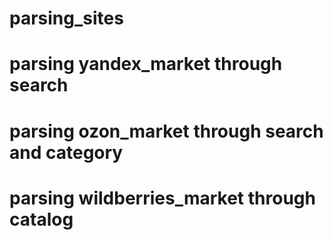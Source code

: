 # parsing_sites
# parsing yandex_market through search
# parsing ozon_market through search and category
# parsing wildberries_market through catalog

